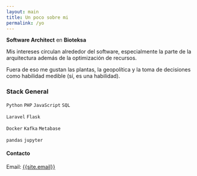```yaml
---
layout: main
title: Un poco sobre mi
permalink: /yo
---
```


__Software Architect__ en __Bioteksa__

Mis intereses circulan alrededor del software, especialmente la parte de la arquitectura además de la optimización de recursos. 

Fuera de eso me gustan las plantas, la geopolítica y la toma de decisiones como habilidad medible (sí, es una habilidad).


### Stack General

`Python`  `PHP`  `JavaScript` `SQL`

`Laravel` `Flask`

`Docker` `Kafka` `Metabase`

`pandas`  `jupyter`


<h4 id="contact">Contacto</h4>

<p>Email: <a href="mailto:{{site.email}}">{{site.email}}</a></p>

